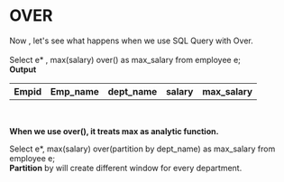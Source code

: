 <H1>OVER</H1>
Now , let's see what happens when we use SQL Query with Over.<br><br>
Select e* , max(salary) over() as max_salary from employee e;<br>
<b>Output</b>
<table>
  <tr>
    <th>Empid</th>
    <th>Emp_name</th>
     <th>dept_name</th>
    <th>salary</th>
     <th>max_salary</th>
  </tr>
</table><br>

<b>When we use over(), it treats max as analytic function.</b>

Select e*, max(salary) over(partition by dept_name) as max_salary from employee e;<br>
<b>Partition</b> by will create different window for every department.
